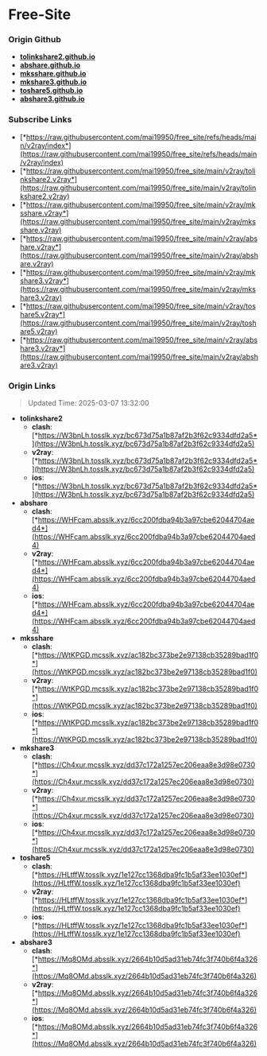# Free-Site

### Origin Github

- [**tolinkshare2.github.io**](https://github.com/tolinkshare2/tolinkshare2.github.io)
- [**abshare.github.io**](https://github.com/abshare/abshare.github.io)
- [**mksshare.github.io**](https://github.com/mksshare/mksshare.github.io)
- [**mkshare3.github.io**](https://github.com/mkshare3/mkshare3.github.io)
- [**toshare5.github.io**](https://github.com/toshare5/toshare5.github.io)
- [**abshare3.github.io**](https://github.com/abshare3/abshare3.github.io)

### Subscribe Links

- [*https://raw.githubusercontent.com/mai19950/free_site/refs/heads/main/v2ray/index*](https://raw.githubusercontent.com/mai19950/free_site/refs/heads/main/v2ray/index)
- [*https://raw.githubusercontent.com/mai19950/free_site/main/v2ray/tolinkshare2.v2ray*](https://raw.githubusercontent.com/mai19950/free_site/main/v2ray/tolinkshare2.v2ray)
- [*https://raw.githubusercontent.com/mai19950/free_site/main/v2ray/mksshare.v2ray*](https://raw.githubusercontent.com/mai19950/free_site/main/v2ray/mksshare.v2ray)
- [*https://raw.githubusercontent.com/mai19950/free_site/main/v2ray/abshare.v2ray*](https://raw.githubusercontent.com/mai19950/free_site/main/v2ray/abshare.v2ray)
- [*https://raw.githubusercontent.com/mai19950/free_site/main/v2ray/mkshare3.v2ray*](https://raw.githubusercontent.com/mai19950/free_site/main/v2ray/mkshare3.v2ray)
- [*https://raw.githubusercontent.com/mai19950/free_site/main/v2ray/toshare5.v2ray*](https://raw.githubusercontent.com/mai19950/free_site/main/v2ray/toshare5.v2ray)
- [*https://raw.githubusercontent.com/mai19950/free_site/main/v2ray/abshare3.v2ray*](https://raw.githubusercontent.com/mai19950/free_site/main/v2ray/abshare3.v2ray)

### Origin Links

> Updated Time: 2025-03-07 13:32:00

- **tolinkshare2**
  - **clash**: [*https://W3bnLh.tosslk.xyz/bc673d75a1b87af2b3f62c9334dfd2a5*](https://W3bnLh.tosslk.xyz/bc673d75a1b87af2b3f62c9334dfd2a5)
  - **v2ray**: [*https://W3bnLh.tosslk.xyz/bc673d75a1b87af2b3f62c9334dfd2a5*](https://W3bnLh.tosslk.xyz/bc673d75a1b87af2b3f62c9334dfd2a5)
  - **ios**: [*https://W3bnLh.tosslk.xyz/bc673d75a1b87af2b3f62c9334dfd2a5*](https://W3bnLh.tosslk.xyz/bc673d75a1b87af2b3f62c9334dfd2a5)
- **abshare**
  - **clash**: [*https://WHFcam.absslk.xyz/6cc200fdba94b3a97cbe62044704aed4*](https://WHFcam.absslk.xyz/6cc200fdba94b3a97cbe62044704aed4)
  - **v2ray**: [*https://WHFcam.absslk.xyz/6cc200fdba94b3a97cbe62044704aed4*](https://WHFcam.absslk.xyz/6cc200fdba94b3a97cbe62044704aed4)
  - **ios**: [*https://WHFcam.absslk.xyz/6cc200fdba94b3a97cbe62044704aed4*](https://WHFcam.absslk.xyz/6cc200fdba94b3a97cbe62044704aed4)
- **mksshare**
  - **clash**: [*https://WtKPGD.mcsslk.xyz/ac182bc373be2e97138cb35289bad1f0*](https://WtKPGD.mcsslk.xyz/ac182bc373be2e97138cb35289bad1f0)
  - **v2ray**: [*https://WtKPGD.mcsslk.xyz/ac182bc373be2e97138cb35289bad1f0*](https://WtKPGD.mcsslk.xyz/ac182bc373be2e97138cb35289bad1f0)
  - **ios**: [*https://WtKPGD.mcsslk.xyz/ac182bc373be2e97138cb35289bad1f0*](https://WtKPGD.mcsslk.xyz/ac182bc373be2e97138cb35289bad1f0)
- **mkshare3**
  - **clash**: [*https://Ch4xur.mcsslk.xyz/dd37c172a1257ec206eaa8e3d98e0730*](https://Ch4xur.mcsslk.xyz/dd37c172a1257ec206eaa8e3d98e0730)
  - **v2ray**: [*https://Ch4xur.mcsslk.xyz/dd37c172a1257ec206eaa8e3d98e0730*](https://Ch4xur.mcsslk.xyz/dd37c172a1257ec206eaa8e3d98e0730)
  - **ios**: [*https://Ch4xur.mcsslk.xyz/dd37c172a1257ec206eaa8e3d98e0730*](https://Ch4xur.mcsslk.xyz/dd37c172a1257ec206eaa8e3d98e0730)
- **toshare5**
  - **clash**: [*https://HLtffW.tosslk.xyz/1e127cc1368dba9fc1b5af33ee1030ef*](https://HLtffW.tosslk.xyz/1e127cc1368dba9fc1b5af33ee1030ef)
  - **v2ray**: [*https://HLtffW.tosslk.xyz/1e127cc1368dba9fc1b5af33ee1030ef*](https://HLtffW.tosslk.xyz/1e127cc1368dba9fc1b5af33ee1030ef)
  - **ios**: [*https://HLtffW.tosslk.xyz/1e127cc1368dba9fc1b5af33ee1030ef*](https://HLtffW.tosslk.xyz/1e127cc1368dba9fc1b5af33ee1030ef)
- **abshare3**
  - **clash**: [*https://Mq8OMd.absslk.xyz/2664b10d5ad31eb74fc3f740b6f4a326*](https://Mq8OMd.absslk.xyz/2664b10d5ad31eb74fc3f740b6f4a326)
  - **v2ray**: [*https://Mq8OMd.absslk.xyz/2664b10d5ad31eb74fc3f740b6f4a326*](https://Mq8OMd.absslk.xyz/2664b10d5ad31eb74fc3f740b6f4a326)
  - **ios**: [*https://Mq8OMd.absslk.xyz/2664b10d5ad31eb74fc3f740b6f4a326*](https://Mq8OMd.absslk.xyz/2664b10d5ad31eb74fc3f740b6f4a326)
